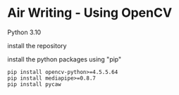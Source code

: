 # Air Writing - Using OpenCV

Python 3.10

install the repository

install the python packages using "pip"

```
pip install opencv-python>=4.5.5.64
pip install mediapipe>=0.8.7
pip install pycaw
```
